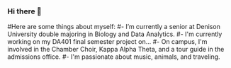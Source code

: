 ### Hi there 👋

#Here are some things about myself: 
#- I’m currently a senior at Denison University double majoring in Biology and Data Analytics.
#- I'm currently working on my DA401 final semester project on...
#- On campus, I'm involved in the Chamber Choir, Kappa Alpha Theta, and a tour guide in the admissions office.
#- I'm passionate about music, animals, and traveling.

